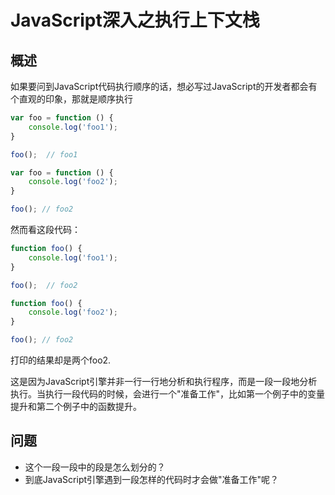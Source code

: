 # JavaScript深入之执行上下文栈
## 概述
如果要问到JavaScript代码执行顺序的话，想必写过JavaScript的开发者都会有个直观的印象，那就是顺序执行

```js
var foo = function () {
    console.log('foo1');
}

foo();  // foo1

var foo = function () {
    console.log('foo2');
}

foo(); // foo2
```

然而看这段代码：

```js
function foo() {
    console.log('foo1');
}

foo();  // foo2

function foo() {
    console.log('foo2');
}

foo(); // foo2
```

打印的结果却是两个foo2.

这是因为JavaScript引擎并非一行一行地分析和执行程序，而是一段一段地分析执行。当执行一段代码的时候，会进行一个"准备工作"，比如第一个例子中的变量提升和第二个例子中的函数提升。

## 问题
* 这个一段一段中的段是怎么划分的？
* 到底JavaScript引擎遇到一段怎样的代码时才会做"准备工作"呢？


